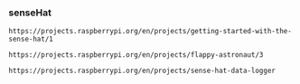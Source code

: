 ### senseHat

    https://projects.raspberrypi.org/en/projects/getting-started-with-the-sense-hat/1

    https://projects.raspberrypi.org/en/projects/flappy-astronaut/3

    https://projects.raspberrypi.org/en/projects/sense-hat-data-logger
